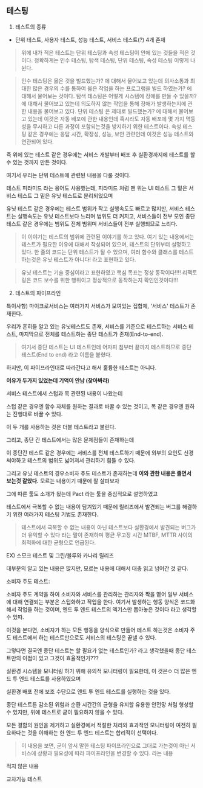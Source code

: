 테스팅
---------

1. 테스트의 종류
- 단위 테스트, 사용자 테스트, 성능 테스트, 서비스 테스트(?) 4개 존재
> 위에 내가 적은 테스트는 단위 테스팅과 속성 테스팅이 안에 있는 것들을 적은 것이다.
> 정확하게는 인수 테스팅, 탐색 테스팅, 단위 테스팅, 속성 테스팅 이렇게 나뉜다.

> 인수 테스팅은 옳은 것을 빌드했는가? 에 대해서 물어보고 있는데 의사소통과 최대한 많은 경우의 수를 통하여 옳은 작업을 하는 프로그램을 빌드 하였는가? 에 대해서 물어보는 것이다.
> 탐색 테스팅은 어떻게 시스템에 장애를 만들 수 있을까? 에 대해서 물어보고 있는데 의도하지 않는 작업을 통해 장애가 발생하는지에 관한 내용을 물어보고 있다.
> 단위 테스팅 은 제대로 빌드했는가? 에 대해서 물어보고 있는데 이것은 자동 배포에 관한 내용인데 혹시라도 자동 배포에 몇 가지 멱등성을 무시하고 다른 과정이 포함되는것을 방지하기 위한 테스트이다.
> 속성 테스팅 같은 경우에는 응답 시간, 확장성, 성능, 보안 관련인데 이것은 성능 테스트와 연관되어 있다.

즉 위에 있는 테스트 같은 경우에는 서비스 개발부터 배포 후 실환경까지에 테스트를 할 수 있는 것까지 만든 것이다.

여기서 우리는 단위 테스트에 관련된 내용을 다룰 것이다.

테스트 피라미드 라는 용어도 사용했는데, 피라미드 처럼 맨 위는 UI 테스트 그 밑은 서비스 테스트 그 밑은 유닛 테스트로 분리되었으며

유닛 테스트 같은 경우에는 테스트 범위가 작고 실행속도도 빠르고 많지만, 서비스 테스트는 실행속도는 유닛 테스트보다 느리며 범위도 더 커지고, 서비스들이 전부 모인 종단 테스트 같은 경우에는 범위도 전체 범위며 서비스들이 전부 실행되므로 느리다.

> 이 이야기는 테스트의 범위에 관련된 이야기를 하고 있다. 여기 있는 내용에서는 테스트가 필요한 이유에 대해서 작성되어 있으며, 테스트의 단위부터 설명하고 있다.
> 한 줄의 코드는 단위 테스트가 될 수 있으며, 여러 함수와 클래스를 테스트 하는것은 유닛 테스트가 아니다! 라고 표현하고 있다.

> 유닛 테스트는 기술 중심이라고 표현하였고 핵심 목표는 정상 동작이다!!!! 리팩토링은 코드 보수를 위한 행위이고 정상적으로 동작하는지 확인인것이다!!!


2. 테스트의 파이프라인

특이사항) 마이크로서비스는 여러가지 서비스가 모여있는 집합체, '서비스' 테스트가 존재한다.

우리가 흔히들 알고 있는 유닛테스트도 존재, 서비스를 기준으로 테스트하는 서비스 테스트, 마지막으로 전체를 테스트하는 종단 테스트가 존재(End-to-end).
> 여기서 종단 테스트는 UI 테스트인데 어자피 첨부터 끝까지 테스트하므로 종단 테스트(End to end) 라고 이름을 붙혔다.

하지만, 이 파이프라인대로 따라간다고 해서 훌륭한 테스트는 아니다.

**이유가 두가지 있었는데 기억이 안남 (찾아봐라)**

서비스 테스트에서 스텁과 목 관련된 내용이 나왔는데

스텁 같은 경우엔 함수 자체를 원하는 결과로 바꿀 수 있는 것이고, 목 같은 경우엔 원하는 진행대로 바꿀 수 있다.

이 두 개를 사용하는 것은 더블 테스트라고 불린다.

그리고, 종단 간 테스트에서는 많은 문제점들이 존재하는데

이 종단간 테스트 같은 경우에는 서비스를 전체 테스트하기 때문에 외부의 요인도 신경써야하고 테스트의 범위도 넓어져서 관리하기 힘들 수 있다.


그리고 유닛 테스트의 경우소비자 주도 테스트가 존재하는데 **이와 관한 내용은 졸면서 보는것 같았다.** 모르는 내용이기 때문에 잘 살펴보자

그에 따른 툴도 소개가 됬는데 Pact 라는 툴을 중심적으로 설명하였고

테스트에서 극복할 수 없는 내용이 담겨있기 때문에 릴리즈에서 발견되는 버그를 해결하기 위한 여러가지 테스팅 기법도 존재한다.
> 테스트에서 극복할 수 없는 내용이 아닌 테스트보다 실환경에서 발견되는 버그가 더 유익할 수 있다 라는 말이 존재하며 평균 무고장 시간 MTBF, MTTR 사이의 최적화에 대한 균형으로 언급된다.

EX) 스모크 테스트 및 그린/블루와 카나리 릴리즈

대부분의 알고 있는 내용은 많지만, 모르는 내용에 대해서 대충 읽고 넘어간 것 같다.

소비자 주도 테스트:

소비자 주도 계약을 하여 소비자와 서비스를 관리하는 관리자와 짝을 맽어 일부 서비스에 대해 연결되는 부분은 스텁화하고 작업을 한다.
여기서 발생하는 행동 양식은 코드화해서 작업을 하는 것이며, 엔드 투 엔드 테스트의 엑기스만 뽑아놓은 것이다 라고 생각할 수 있따.

이것을 본다면, 소비자가 하는 모든 행동을 양식으로 만들어 테스트 하는것은 소비자 주도 테스트에서 하는 테스트만으로도 서비스의 테스팅은 끝낼 수 있다.

그렇다면 결국엔 종단 테스트는 할 필요가 없는 테스트인가? 라고 생각했을때 종단 테스트만의 이점이 있고 그것이 효율적인가???

실환경 시스템을 모니터링 하기 위해 유의적 모니터링이 필요한데, 이 것은ㅇ 더 많은 엔드 투 엔드 테스트를 사용하였으며

실환경 배포 전에 보조 수단으로 엔드 투 엔드 테스트를 실행하는 것을 있다.

종단 테스트튼 감소된 위험과 순환 시간간의 균형을 유지할 유용한 안전망 처럼 형성할 수 있지만, 위에 테스트로 굳이 필요하지 않을 수 있다.

모든 결함의 원인을 제거하고 실환경에서 적절한 처리와 효과적인 모니터링이 여전히 필요하다는 것을 이해하는 한 엔드 투 엔드 테스트는 합리적이 선택이다.

> 이 내용을 보면, 굳이 앞서 말한 테스팅 파이프라인으로 그대로 가는것이 아닌 서비스에 상황과 필요성에 따라 파이프라인을 변경할 수 있다. 라는 내용

적지 않은 내용

교차기능 테스트
